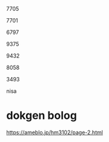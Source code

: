 7705

7701

6797

9375

9432

8058

3493

nisa

# dokgen bolog
https://ameblo.jp/hm3102/page-2.html
